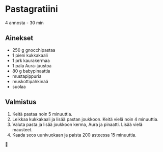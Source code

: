 # Pastagratiini
4 annosta - 30 min

## Ainekset
- 250 g gnocchipastaa
- 1 pieni kukkakaali
- 1 prk kaurakermaa
- 1 pala Aura-juustoa
- 80 g babypinaattia
- mustapippuria
- muskottipähkinää
- suolaa


## Valmistus
1. Keitä pastaa noin 5 minuuttia.
2. Leikkaa kukkakaali ja lisää pastan joukkoon. Keitä vielä noin 4 minuuttia.
3. Valuta pasta ja lisää joukkoon kerma, Aura ja pinaatti. Lisää vielä mausteet.
4. Kaada seos uunivuokaan ja paista 200 asteessa 15 minuuttia.

🥛
